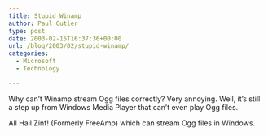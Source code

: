 ```yaml
---
title: Stupid Winamp
author: Paul Cutler
type: post
date: 2003-02-15T16:37:36+00:00
url: /blog/2003/02/stupid-winamp/
categories:
  - Microsoft
  - Technology

---
```

Why can&#8217;t Winamp stream Ogg files correctly? Very annoying. Well, it&#8217;s still a step up from Windows Media Player that can&#8217;t even play Ogg files.

All Hail Zinf! (Formerly FreeAmp) which can stream Ogg files in Windows.